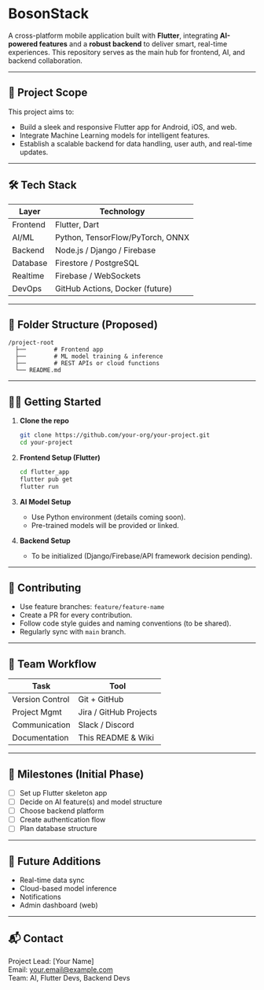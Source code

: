# BosonStack

A cross-platform mobile application built with **Flutter**, integrating **AI-powered features** and a **robust backend** to deliver smart, real-time experiences. This repository serves as the main hub for frontend, AI, and backend collaboration.

---

## 📌 Project Scope

This project aims to:
- Build a sleek and responsive Flutter app for Android, iOS, and web.
- Integrate Machine Learning models for intelligent features.
- Establish a scalable backend for data handling, user auth, and real-time updates.

---

## 🛠 Tech Stack

| Layer      | Technology                    |
|------------|-------------------------------|
| Frontend   | Flutter, Dart                 |
| AI/ML      | Python, TensorFlow/PyTorch, ONNX |
| Backend    | Node.js / Django / Firebase   |
| Database   | Firestore / PostgreSQL        |
| Realtime   | Firebase / WebSockets         |
| DevOps     | GitHub Actions, Docker (future) |

---

## 🧩 Folder Structure (Proposed)

```
/project-root
  ├──        # Frontend app
  ├──        # ML model training & inference
  ├──        # REST APIs or cloud functions
  └── README.md
```

---

## 🧑‍💻 Getting Started

1. **Clone the repo**
   ```bash
   git clone https://github.com/your-org/your-project.git
   cd your-project
   ```

2. **Frontend Setup (Flutter)**
   ```bash
   cd flutter_app
   flutter pub get
   flutter run
   ```

3. **AI Model Setup**
   - Use Python environment (details coming soon).
   - Pre-trained models will be provided or linked.

4. **Backend Setup**
   - To be initialized (Django/Firebase/API framework decision pending).

---

## 🤝 Contributing

- Use feature branches: `feature/feature-name`
- Create a PR for every contribution.
- Follow code style guides and naming conventions (to be shared).
- Regularly sync with `main` branch.

---

## 🔄 Team Workflow

| Task            | Tool                 |
|-----------------|----------------------|
| Version Control | Git + GitHub         |
| Project Mgmt    | Jira / GitHub Projects |
| Communication   | Slack / Discord      |
| Documentation   | This README & Wiki   |

---

## 📅 Milestones (Initial Phase)

- [ ] Set up Flutter skeleton app
- [ ] Decide on AI feature(s) and model structure
- [ ] Choose backend platform
- [ ] Create authentication flow
- [ ] Plan database structure

---

## 🧠 Future Additions

- Real-time data sync
- Cloud-based model inference
- Notifications
- Admin dashboard (web)

---

## 📬 Contact

Project Lead: [Your Name]  
Email: your.email@example.com  
Team: AI, Flutter Devs, Backend Devs  
